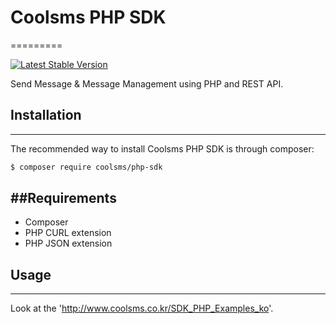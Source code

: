 # Coolsms PHP SDK
=========

[![Latest Stable Version](https://poser.pugx.org/KnpLabs/packagist-api/v/stable.png)](https://packagist.org/packages/KnpLabs/packagist-api) 

Send Message & Message Management using PHP and REST API.

## Installation
------------

The recommended way to install Coolsms PHP SDK is through composer:

```bash
$ composer require coolsms/php-sdk
```

##Requirements
------------

* Composer
* PHP CURL extension
* PHP JSON extension

## Usage
------------

Look at the 'http://www.coolsms.co.kr/SDK_PHP_Examples_ko'.
